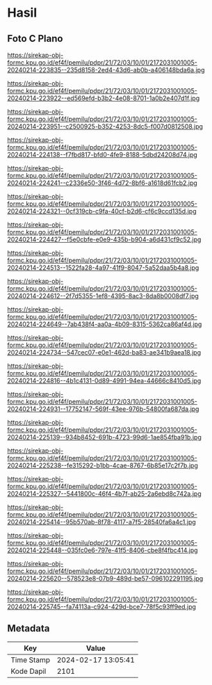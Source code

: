 # Hasil

## Foto C Plano

https://sirekap-obj-formc.kpu.go.id/ef4f/pemilu/pdpr/21/72/03/10/01/2172031001005-20240214-223835--235d8158-2ed4-43d6-ab0b-a406148bda6a.jpg

https://sirekap-obj-formc.kpu.go.id/ef4f/pemilu/pdpr/21/72/03/10/01/2172031001005-20240214-223922--ed569efd-b3b2-4e08-8701-1a0b2e407d1f.jpg

https://sirekap-obj-formc.kpu.go.id/ef4f/pemilu/pdpr/21/72/03/10/01/2172031001005-20240214-223951--c2500925-b352-4253-8dc5-f007d0812508.jpg

https://sirekap-obj-formc.kpu.go.id/ef4f/pemilu/pdpr/21/72/03/10/01/2172031001005-20240214-224138--f7fbd817-bfd0-4fe9-8188-5dbd24208d74.jpg

https://sirekap-obj-formc.kpu.go.id/ef4f/pemilu/pdpr/21/72/03/10/01/2172031001005-20240214-224241--c2336e50-3f46-4d72-8bf6-a1618d61fcb2.jpg

https://sirekap-obj-formc.kpu.go.id/ef4f/pemilu/pdpr/21/72/03/10/01/2172031001005-20240214-224321--0cf319cb-c9fa-40cf-b2d6-cf6c9ccd135d.jpg

https://sirekap-obj-formc.kpu.go.id/ef4f/pemilu/pdpr/21/72/03/10/01/2172031001005-20240214-224427--f5e0cbfe-e0e9-435b-b904-a6d431cf9c52.jpg

https://sirekap-obj-formc.kpu.go.id/ef4f/pemilu/pdpr/21/72/03/10/01/2172031001005-20240214-224513--1522fa28-4a97-41f9-8047-5a52daa5b4a8.jpg

https://sirekap-obj-formc.kpu.go.id/ef4f/pemilu/pdpr/21/72/03/10/01/2172031001005-20240214-224612--2f7d5355-1ef8-4395-8ac3-8da8b0008df7.jpg

https://sirekap-obj-formc.kpu.go.id/ef4f/pemilu/pdpr/21/72/03/10/01/2172031001005-20240214-224649--7ab438f4-aa0a-4b09-8315-5362ca86af4d.jpg

https://sirekap-obj-formc.kpu.go.id/ef4f/pemilu/pdpr/21/72/03/10/01/2172031001005-20240214-224734--547cec07-e0e1-462d-ba83-ae341b9aea18.jpg

https://sirekap-obj-formc.kpu.go.id/ef4f/pemilu/pdpr/21/72/03/10/01/2172031001005-20240214-224816--4b1c4131-0d89-4991-94ea-44666c8410d5.jpg

https://sirekap-obj-formc.kpu.go.id/ef4f/pemilu/pdpr/21/72/03/10/01/2172031001005-20240214-224931--17752147-569f-43ee-976b-54800fa687da.jpg

https://sirekap-obj-formc.kpu.go.id/ef4f/pemilu/pdpr/21/72/03/10/01/2172031001005-20240214-225139--934b8452-691b-4723-99d6-1ae854fba91b.jpg

https://sirekap-obj-formc.kpu.go.id/ef4f/pemilu/pdpr/21/72/03/10/01/2172031001005-20240214-225238--fe315292-b1bb-4cae-8767-6b85e17c2f7b.jpg

https://sirekap-obj-formc.kpu.go.id/ef4f/pemilu/pdpr/21/72/03/10/01/2172031001005-20240214-225327--5441800c-46f4-4b7f-ab25-2a6ebd8c742a.jpg

https://sirekap-obj-formc.kpu.go.id/ef4f/pemilu/pdpr/21/72/03/10/01/2172031001005-20240214-225414--95b570ab-8f78-4117-a7f5-28540fa6a4c1.jpg

https://sirekap-obj-formc.kpu.go.id/ef4f/pemilu/pdpr/21/72/03/10/01/2172031001005-20240214-225448--035fc0e6-797e-41f5-8406-cbe8f4fbc414.jpg

https://sirekap-obj-formc.kpu.go.id/ef4f/pemilu/pdpr/21/72/03/10/01/2172031001005-20240214-225620--578523e8-07b9-489d-be57-096102291195.jpg

https://sirekap-obj-formc.kpu.go.id/ef4f/pemilu/pdpr/21/72/03/10/01/2172031001005-20240214-225745--fa74113a-c924-429d-bce7-78f5c93ff9ed.jpg


## Metadata

| Key        | Value               |
| ---------- | ------------------- |
| Time Stamp | 2024-02-17 13:05:41 |
| Kode Dapil | 2101                |



